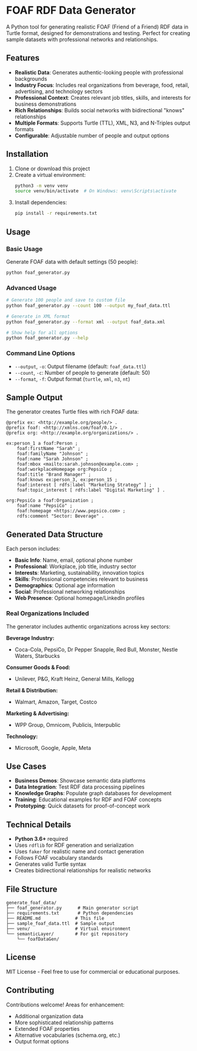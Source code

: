 # FOAF RDF Data Generator

A Python tool for generating realistic FOAF (Friend of a Friend) RDF data in Turtle format, designed for demonstrations and testing. Perfect for creating sample datasets with professional networks and relationships.

## Features

- **Realistic Data**: Generates authentic-looking people with professional backgrounds
- **Industry Focus**: Includes real organizations from beverage, food, retail, advertising, and technology sectors
- **Professional Context**: Creates relevant job titles, skills, and interests for business demonstrations
- **Rich Relationships**: Builds social networks with bidirectional "knows" relationships
- **Multiple Formats**: Supports Turtle (TTL), XML, N3, and N-Triples output formats
- **Configurable**: Adjustable number of people and output options

## Installation

1. Clone or download this project
2. Create a virtual environment:
   ```bash
   python3 -m venv venv
   source venv/bin/activate  # On Windows: venv\Scripts\activate
   ```
3. Install dependencies:
   ```bash
   pip install -r requirements.txt
   ```

## Usage

### Basic Usage

Generate FOAF data with default settings (50 people):
```bash
python foaf_generator.py
```

### Advanced Usage

```bash
# Generate 100 people and save to custom file
python foaf_generator.py --count 100 --output my_foaf_data.ttl

# Generate in XML format
python foaf_generator.py --format xml --output foaf_data.xml

# Show help for all options
python foaf_generator.py --help
```

### Command Line Options

- `--output`, `-o`: Output filename (default: `foaf_data.ttl`)
- `--count`, `-c`: Number of people to generate (default: 50)
- `--format`, `-f`: Output format (`turtle`, `xml`, `n3`, `nt`)

## Sample Output

The generator creates Turtle files with rich FOAF data:

```turtle
@prefix ex: <http://example.org/people/> .
@prefix foaf: <http://xmlns.com/foaf/0.1/> .
@prefix org: <http://example.org/organizations/> .

ex:person_1 a foaf:Person ;
    foaf:firstName "Sarah" ;
    foaf:familyName "Johnson" ;
    foaf:name "Sarah Johnson" ;
    foaf:mbox <mailto:sarah.johnson@example.com> ;
    foaf:workplaceHomepage org:PepsiCo ;
    foaf:title "Brand Manager" ;
    foaf:knows ex:person_3, ex:person_15 ;
    foaf:interest [ rdfs:label "Marketing Strategy" ] ;
    foaf:topic_interest [ rdfs:label "Digital Marketing" ] .

org:PepsiCo a foaf:Organization ;
    foaf:name "PepsiCo" ;
    foaf:homepage <https://www.pepsico.com> ;
    rdfs:comment "Sector: Beverage" .
```

## Generated Data Structure

Each person includes:
- **Basic Info**: Name, email, optional phone number
- **Professional**: Workplace, job title, industry sector
- **Interests**: Marketing, sustainability, innovation topics
- **Skills**: Professional competencies relevant to business
- **Demographics**: Optional age information
- **Social**: Professional networking relationships
- **Web Presence**: Optional homepage/LinkedIn profiles

### Real Organizations Included

The generator includes authentic organizations across key sectors:

**Beverage Industry:**
- Coca-Cola, PepsiCo, Dr Pepper Snapple, Red Bull, Monster, Nestle Waters, Starbucks

**Consumer Goods & Food:**
- Unilever, P&G, Kraft Heinz, General Mills, Kellogg

**Retail & Distribution:**
- Walmart, Amazon, Target, Costco

**Marketing & Advertising:**
- WPP Group, Omnicom, Publicis, Interpublic

**Technology:**
- Microsoft, Google, Apple, Meta

## Use Cases

- **Business Demos**: Showcase semantic data platforms
- **Data Integration**: Test RDF data processing pipelines  
- **Knowledge Graphs**: Populate graph databases for development
- **Training**: Educational examples for RDF and FOAF concepts
- **Prototyping**: Quick datasets for proof-of-concept work

## Technical Details

- **Python 3.6+** required
- Uses `rdflib` for RDF generation and serialization
- Uses `faker` for realistic name and contact generation
- Follows FOAF vocabulary standards
- Generates valid Turtle syntax
- Creates bidirectional relationships for realistic networks

## File Structure

```
generate_foaf_data/
├── foaf_generator.py      # Main generator script
├── requirements.txt       # Python dependencies
├── README.md             # This file
├── sample_foaf_data.ttl  # Sample output
├── venv/                 # Virtual environment
└── semanticLayer/        # For git repository
    └── foafDataGen/
```

## License

MIT License - Feel free to use for commercial or educational purposes.

## Contributing

Contributions welcome! Areas for enhancement:
- Additional organization data
- More sophisticated relationship patterns
- Extended FOAF properties
- Alternative vocabularies (schema.org, etc.)
- Output format options 